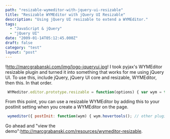 ```yaml
---
path: "resizable-wymeditor-with-jquery-ui-resizable"
title: "Resizable WYMEditor with jQuery UI Resizable"
description: "Using jQuery UI resizable to extend a WYMEditor."
tags: 
  - "JavaScript & jQuery"
  - "jQuery UI"
date: "2009-01-14T05:12:45.000Z"
draft: false
category: "test"
layout: "post"
---
```


!http://marcgrabanski.com/img/logo-jqueryui.jpg!
I took pyjax's WYMEditor resizable plugin and turned it into something that works for me using jQuery UI. To use this, include jQuery, jQuery UI core and resizable, WYMEditor, then this. In that order.
```js
 WYMeditor.editor.prototype.resizable = function(options) { var wym = this; // Define some default options var default_options = { start: function(e, ui) { jQuery(wym._box).data("wym_height", jQuery(wym._box).find("iframe").height()); }, stop: function(e, ui) { jQuery(wym._box).data("wym_height", jQuery(wym._box).find("iframe").height()); }, // resize is called by the jQuery resizable plugin whenever the // client area was resized. resize: function(e, ui) { var diff = ui.size.height - ui.originalSize.height; jQuery(wym._box).find("iframe").height( jQuery(wym._box).data("wym_height") + diff); // If the plugin has horizontal resizing disabled we need to // adjust the"width"attribute of the area css, because the // resizing will set a fixed width (which breaks liquid layout // of the wymeditor area). if( !ui.options.handles['w']&&!ui.options.handles['e'] ) { ui.size.width ="inherit"; } }, handles:"s,e,se", minHeight: 250, maxHeight: 600 }; // Merge given options with default options. Given options override // default ones. var final_options = jQuery.extend(default_options, options); jQuery(wym._box).resizable(final_options); };
```

From this point, you can use a resizable WYMEditor by adding this to your postInit setting when you create a WYMEditor on the page.
```js
 wymeditor({ postInit: function(wym) { wym.hovertools(); // other pluginswym.resizable({ handles:s,e, maxHeight: 600 }); } })
```

Go ahead and "view the demo":http://marcgrabanski.com/resources/wymeditor-resizable.